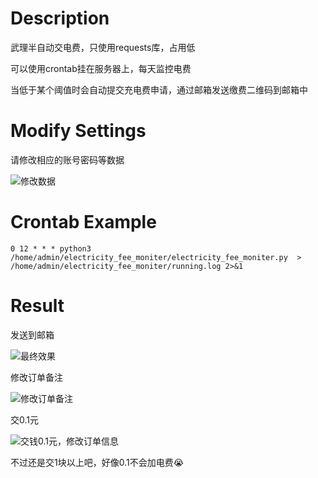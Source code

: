 # Description
武理半自动交电费，只使用requests库，占用低

可以使用crontab挂在服务器上，每天监控电费

当低于某个阈值时会自动提交充电费申请，通过邮箱发送缴费二维码到邮箱中

# Modify Settings
请修改相应的账号密码等数据

![修改数据](https://bucket.pursuecode.cn/upload/2023/05/3.png)

# Crontab Example
```angular2html
0 12 * * * python3 /home/admin/electricity_fee_moniter/electricity_fee_moniter.py  > /home/admin/electricity_fee_moniter/running.log 2>&1
```

# Result

发送到邮箱

![最终效果](https://bucket.pursuecode.cn/upload/2023/05/4.png)

修改订单备注

![修改订单备注](https://bucket.pursuecode.cn/upload/2023/05/5.png)

交0.1元

![交钱0.1元，修改订单信息](https://bucket.pursuecode.cn/upload/2023/05/6.png)

不过还是交1块以上吧，好像0.1不会加电费😭

